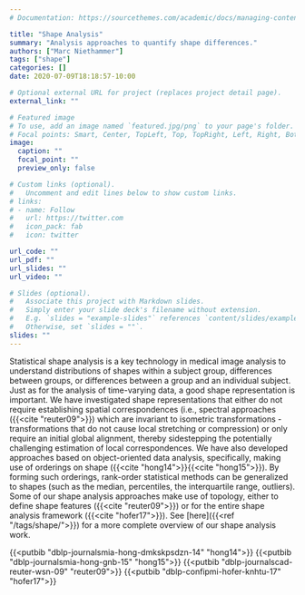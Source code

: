 ```yaml
---
# Documentation: https://sourcethemes.com/academic/docs/managing-content/

title: "Shape Analysis"
summary: "Analysis approaches to quantify shape differences."
authors: ["Marc Niethammer"]
tags: ["shape"]
categories: []
date: 2020-07-09T18:18:57-10:00

# Optional external URL for project (replaces project detail page).
external_link: ""

# Featured image
# To use, add an image named `featured.jpg/png` to your page's folder.
# Focal points: Smart, Center, TopLeft, Top, TopRight, Left, Right, BottomLeft, Bottom, BottomRight.
image:
  caption: ""
  focal_point: ""
  preview_only: false

# Custom links (optional).
#   Uncomment and edit lines below to show custom links.
# links:
# - name: Follow
#   url: https://twitter.com
#   icon_pack: fab
#   icon: twitter

url_code: ""
url_pdf: ""
url_slides: ""
url_video: ""

# Slides (optional).
#   Associate this project with Markdown slides.
#   Simply enter your slide deck's filename without extension.
#   E.g. `slides = "example-slides"` references `content/slides/example-slides.md`.
#   Otherwise, set `slides = ""`.
slides: ""
---
```


Statistical shape analysis is a key technology in medical image analysis to understand distributions of shapes within a subject group, differences between groups, or differences between a group and an individual subject. Just as for the analysis of time-varying data, a good shape representation is important. We have investigated shape representations that either do not require establishing spatial correspondences (i.e., spectral approaches ({{<cite "reuter09">}}) which are invariant to isometric transformations -  transformations that do not cause local stretching or compression) or only require an initial global alignment, thereby sidestepping the potentially challenging estimation of local correspondences. We have also developed approaches based on object-oriented data analysis, specifically, making use of orderings on shape ({{<cite "hong14">}}{{<cite "hong15">}}). By forming such orderings, rank-order statistical methods can be generalized to shapes (such as the median, percentiles, the interquartile range, outliers). Some of our shape analysis approaches make use of topology, either to define shape features ({{<cite "reuter09">}}) or for the entire shape analysis framework ({{<cite "hofer17">}}). See [here]({{<ref "/tags/shape/">}}) for a more complete overview of our shape analysis work.

{{<putbib "dblp-journalsmia-hong-dmkskpsdzn-14" "hong14">}}
{{<putbib "dblp-journalsmia-hong-gnb-15" "hong15">}}
{{<putbib "dblp-journalscad-reuter-wsn-09" "reuter09">}}
{{<putbib "dblp-confipmi-hofer-knhtu-17" "hofer17">}}





